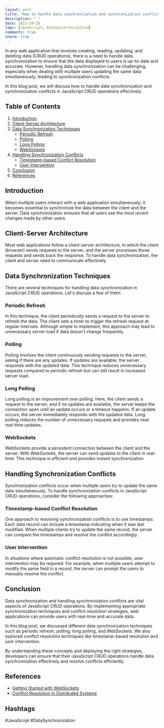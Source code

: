 ```yaml
---
layout: post
title: "How to handle data synchronization and synchronization conflicts in JavaScript CRUD operations."
description: " "
date: 2023-10-20
tags: [JavaScript, DataSynchronization]
comments: true
share: true
---
```


In any web application that involves creating, reading, updating, and deleting data (CRUD operations), there is a need to handle data synchronization to ensure that the data displayed to users is up-to-date and accurate. However, handling data synchronization can be challenging, especially when dealing with multiple users updating the same data simultaneously, leading to synchronization conflicts.

In this blog post, we will discuss how to handle data synchronization and synchronization conflicts in JavaScript CRUD operations effectively.

## Table of Contents

1. [Introduction](#introduction)
2. [Client-Server Architecture](#client-server-architecture)
3. [Data Synchronization Techniques](#data-synchronization-techniques)
    - [Periodic Refresh](#periodic-refresh)
    - [Polling](#polling)
    - [Long Polling](#long-polling)
    - [WebSockets](#websockets)
4. [Handling Synchronization Conflicts](#handling-synchronization-conflicts)
    - [Timestamp-based Conflict Resolution](#timestamp-based-conflict-resolution)
    - [User Intervention](#user-intervention)
5. [Conclusion](#conclusion)
6. [References](#references)
 
## Introduction
When multiple users interact with a web application simultaneously, it becomes essential to synchronize the data between the client and the server. Data synchronization ensures that all users see the most recent changes made by other users.

## Client-Server Architecture
Most web applications follow a client-server architecture, in which the client (browser) sends requests to the server, and the server processes those requests and sends back the response. To handle data synchronization, the client and server need to communicate effectively.

## Data Synchronization Techniques
There are several techniques for handling data synchronization in JavaScript CRUD operations. Let's discuss a few of them:

### Periodic Refresh
In this technique, the client periodically sends a request to the server to refresh the data. The client sets a timer to trigger the refresh request at regular intervals. Although simple to implement, this approach may lead to unnecessary server load if data doesn't change frequently.

### Polling
Polling involves the client continuously sending requests to the server, asking if there are any updates. If updates are available, the server responds with the updated data. This technique reduces unnecessary requests compared to periodic refresh but can still result in increased server load.

### Long Polling
Long polling is an improvement over polling. Here, the client sends a request to the server, and if no updates are available, the server keeps the connection open until an update occurs or a timeout happens. If an update occurs, the server immediately responds with the updated data. Long polling reduces the number of unnecessary requests and provides near real-time updates.

### WebSockets
WebSockets provide a persistent connection between the client and the server. With WebSockets, the server can send updates to the client in real-time. This technique is efficient and provides instant synchronization.

## Handling Synchronization Conflicts
Synchronization conflicts occur when multiple users try to update the same data simultaneously. To handle synchronization conflicts in JavaScript CRUD operations, consider the following approaches:

### Timestamp-based Conflict Resolution
One approach to resolving synchronization conflicts is to use timestamps. Each data record can include a timestamp indicating when it was last modified. When multiple clients try to update the same record, the server can compare the timestamps and resolve the conflict accordingly.

### User Intervention
In situations where automatic conflict resolution is not possible, user intervention may be required. For example, when multiple users attempt to modify the same field in a record, the server can prompt the users to manually resolve the conflict.

## Conclusion
Data synchronization and handling synchronization conflicts are vital aspects of JavaScript CRUD operations. By implementing appropriate synchronization techniques and conflict resolution strategies, web applications can provide users with real-time and accurate data.

In this blog post, we discussed different data synchronization techniques such as periodic refresh, polling, long polling, and WebSockets. We also explored conflict resolution techniques like timestamp-based resolution and user intervention.

By understanding these concepts and deploying the right strategies, developers can ensure that their JavaScript CRUD operations handle data synchronization effectively and resolve conflicts efficiently.

## References
- [Getting Started with WebSockets](https://developer.mozilla.org/en-US/docs/Web/API/WebSockets_API)
- [Conflict Resolution in Distributed Systems](https://www.cs.cornell.edu/andru/cs711/2002fa/reading/dovetail.pdf)

## Hashtags
#JavaScript #DataSynchronization
